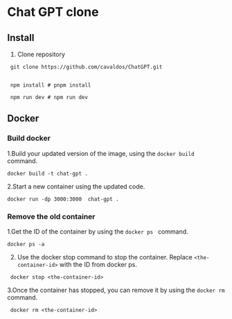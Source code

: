 # Chat GPT clone

## Install

1. Clone repository

```shell
 git clone https://github.com/cavaldos/ChatGPT.git
```

```shell

 npm install # pnpm install
```

```shell
 npm run dev # npm run dev
```

## Docker

### Build docker

1.Build your updated version of the image, using the `docker build` command.

```shell
docker build -t chat-gpt .
```

2.Start a new container using the updated code.

```shell
docker run -dp 3000:3000  chat-gpt .
```

### Remove the old container

1.Get the ID of the container by using the `docker ps ` command.

```shell
docker ps -a
```

2. Use the docker stop command to stop the container. Replace `<the-container-id>` with the ID from docker ps.

```shell
 docker stop <the-container-id>
```

3.Once the container has stopped, you can remove it by using the `docker rm` command.

```shell
 docker rm <the-container-id>
```
